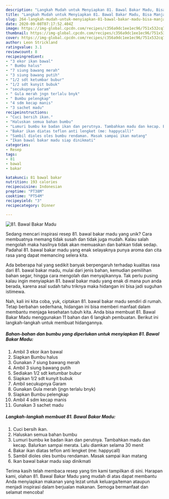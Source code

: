 ```yaml
---
description: "Langkah Mudah untuk Menyiapkan 81. Bawal Bakar Madu, Bisa Manjain Lidah"
title: "Langkah Mudah untuk Menyiapkan 81. Bawal Bakar Madu, Bisa Manjain Lidah"
slug: 264-langkah-mudah-untuk-menyiapkan-81-bawal-bakar-madu-bisa-manjain-lidah
date: 2020-09-08T07:17:52.404Z
image: https://img-global.cpcdn.com/recipes/c356a9dc1ee1ec96/751x532cq70/81-bawal-bakar-madu-foto-resep-utama.jpg
thumbnail: https://img-global.cpcdn.com/recipes/c356a9dc1ee1ec96/751x532cq70/81-bawal-bakar-madu-foto-resep-utama.jpg
cover: https://img-global.cpcdn.com/recipes/c356a9dc1ee1ec96/751x532cq70/81-bawal-bakar-madu-foto-resep-utama.jpg
author: Leon Strickland
ratingvalue: 3.1
reviewcount: 8
recipeingredient:
- "3 ekor ikan bawal"
- " Bumbu halus"
- "7 siung bawang merah"
- "3 siung bawang putih"
- "1/2 sdt ketumbar bubur"
- "1/2 sdt kunyit bubuk"
- "secukupnya Garam"
- " Gula merah jngn terlalu bnyk"
- " Bumbu pelengkap"
- "4 sdm kecap manis"
- "3 sachet madu"
recipeinstructions:
- "Cuci bersih ikan."
- "Haluskan semua bahan bumbu"
- "Lumuri bumbu ke badan ikan dan perutnya. Tambahkan madu dan kecap. Balurkan sampai merata. Lalu diamkan selama 30 menit"
- "Bakar ikan diatas teflon anti lengket (me: happycall)"
- "Sambil dioles oles bumbu rendaman. Masak sampai ikan matang"
- "Ikan bawal bakar madu siap dinikmati"
categories:
- Resep
tags:
- 81
- bawal
- bakar

katakunci: 81 bawal bakar 
nutrition: 193 calories
recipecuisine: Indonesian
preptime: "PT38M"
cooktime: "PT54M"
recipeyield: "3"
recipecategory: Dinner

---
```



![81. Bawal Bakar Madu](https://img-global.cpcdn.com/recipes/c356a9dc1ee1ec96/751x532cq70/81-bawal-bakar-madu-foto-resep-utama.jpg)

Sedang mencari inspirasi resep 81. bawal bakar madu yang unik? Cara membuatnya memang tidak susah dan tidak juga mudah. Kalau salah mengolah maka hasilnya tidak akan memuaskan dan bahkan tidak sedap. Padahal 81. bawal bakar madu yang enak selayaknya punya aroma dan cita rasa yang dapat memancing selera kita.

Ada beberapa hal yang sedikit banyak berpengaruh terhadap kualitas rasa dari 81. bawal bakar madu, mulai dari jenis bahan, kemudian pemilihan bahan segar, hingga cara mengolah dan menyajikannya. Tak perlu pusing kalau ingin menyiapkan 81. bawal bakar madu yang enak di mana pun anda berada, karena asal sudah tahu triknya maka hidangan ini bisa jadi suguhan istimewa.




Nah, kali ini kita coba, yuk, ciptakan 81. bawal bakar madu sendiri di rumah. Tetap berbahan sederhana, hidangan ini bisa memberi manfaat dalam membantu menjaga kesehatan tubuh kita. Anda bisa membuat 81. Bawal Bakar Madu menggunakan 11 bahan dan 6 langkah pembuatan. Berikut ini langkah-langkah untuk membuat hidangannya.

<!--inarticleads1-->

##### Bahan-bahan dan bumbu yang diperlukan untuk menyiapkan 81. Bawal Bakar Madu:

1. Ambil 3 ekor ikan bawal
1. Siapkan  Bumbu halus
1. Gunakan 7 siung bawang merah
1. Ambil 3 siung bawang putih
1. Sediakan 1/2 sdt ketumbar bubur
1. Siapkan 1/2 sdt kunyit bubuk
1. Ambil secukupnya Garam
1. Gunakan  Gula merah (jngn terlalu bnyk)
1. Siapkan  Bumbu pelengkap
1. Ambil 4 sdm kecap manis
1. Gunakan 3 sachet madu




<!--inarticleads2-->

##### Langkah-langkah membuat 81. Bawal Bakar Madu:

1. Cuci bersih ikan.
1. Haluskan semua bahan bumbu
1. Lumuri bumbu ke badan ikan dan perutnya. Tambahkan madu dan kecap. Balurkan sampai merata. Lalu diamkan selama 30 menit
1. Bakar ikan diatas teflon anti lengket (me: happycall)
1. Sambil dioles oles bumbu rendaman. Masak sampai ikan matang
1. Ikan bawal bakar madu siap dinikmati




Terima kasih telah membaca resep yang tim kami tampilkan di sini. Harapan kami, olahan 81. Bawal Bakar Madu yang mudah di atas dapat membantu Anda menyiapkan makanan yang lezat untuk keluarga/teman ataupun menjadi inspirasi dalam berjualan makanan. Semoga bermanfaat dan selamat mencoba!
